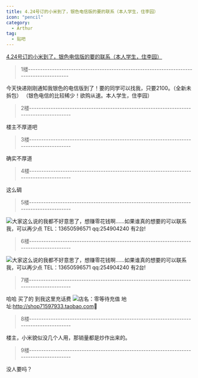 ```yaml
---
title: 4.24号订的小米到了，银色电信版的要的联系（本人学生，住李园）
icon: "pencil"
category:
  - Arthur
tag:
  - 贴吧
---
```


[4.24号订的小米到了，银色电信版的要的联系（本人学生，住李园）](https://tieba.baidu.com/p/1658001556?pid=20775798680&cid=0#20775798680)


>1楼-----------------------------------------------------------------------------------------

今天快递刚刚通知我银色的电信版到了！要的同学可以找我，只要2100。（全新未拆包）
（银色电信的比较稀少！欲购从速。本人学生，住李园）

>2楼-----------------------------------------------------------------------------------------

楼主不厚道吧

>3楼-----------------------------------------------------------------------------------------

确实不厚道

>4楼-----------------------------------------------------------------------------------------

这么碉

>5楼-----------------------------------------------------------------------------------------

![](https://gsp0.baidu.com/5aAHeD3nKhI2p27j8IqW0jdnxx1xbK/tb/editor/images/jd/j_0020.gif)大家这么说的我都不好意思了，想赚零花钱啊……如果谁真的想要的可以联系我，可以再少点 TEL：13650596571 qq:254904240 有2台!

>6楼-----------------------------------------------------------------------------------------

![](https://gsp0.baidu.com/5aAHeD3nKhI2p27j8IqW0jdnxx1xbK/tb/editor/images/jd/j_0020.gif)大家这么说的我都不好意思了，想赚零花钱啊……如果谁真的想要的可以联系我，可以再少点 TEL：13650596571 qq:254904240 有2台!

>7楼-----------------------------------------------------------------------------------------

哈哈 买了的 到我这里充话费
![](https://gsp0.baidu.com/5aAHeD3nKhI2p27j8IqW0jdnxx1xbK/tb/editor/images/jd/j_0017.gif)店名：零等待充值
地址:<a href="http://jump.bdimg.com/safecheck/index?url=x+Z5mMbGPAvromYk+xHoKQrDeRNp+4gekyf86UP/fuF91OxPXOl+JPuxKk0C9cQwAG+4Cm4FSU0="  target="_blank" rel="noopener noreferrer nofollow"  class="j-no-opener-url" >http://shop71597933.taobao.com</a>

>8楼-----------------------------------------------------------------------------------------

楼主，小米貌似没几个人用，那销量都是炒作出来的。

>9楼-----------------------------------------------------------------------------------------

没人要吗？

